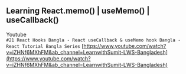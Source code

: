 ## Learning React.memo() | useMemo() | useCallback()

Youtube  
`#21 React Hooks Bangla - React useCallback & useMemo hook Bangla - React Tutorial Bangla Series`
[https://www.youtube.com/watch?v=iZHNf6MXhFM&ab_channel=LearnwithSumit-LWS-Bangladesh](https://www.youtube.com/watch?v=iZHNf6MXhFM&ab_channel=LearnwithSumit-LWS-Bangladesh)
